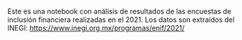 Este es una notebook con análisis  de resultados de las encuestas de inclusión financiera realizadas en el 2021. Los datos son extraídos del INEGI:
https://www.inegi.org.mx/programas/enif/2021/
